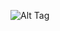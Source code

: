 ![Alt Tag](https://cdn.discordapp.com/attachments/1213284632468918302/1375910047372017664/Tumblr_l_890011365978608.jpg?ex=68336796&is=68321616&hm=4112d9de494b4dfbc896bf7a70854f236a7f8ce3e23077c5f09cdc8985e1121e&)
<!-- 
**2BD4MNED/2BD4MNED** is a ✨ _special_ ✨ repository because its `README.md` (this file) appears on your GitHub profile.

Here are some ideas to get you started:

- 🔭 I’m currently working on ...
- 🌱 I’m currently learning ...
- 👯 I’m looking to collaborate on ...
- 🤔 I’m looking for help with ...
- 💬 Ask me about ...
- 📫 How to reach me: ...
- 😄 Pronouns: ...
- ⚡ Fun fact: ...
-->
